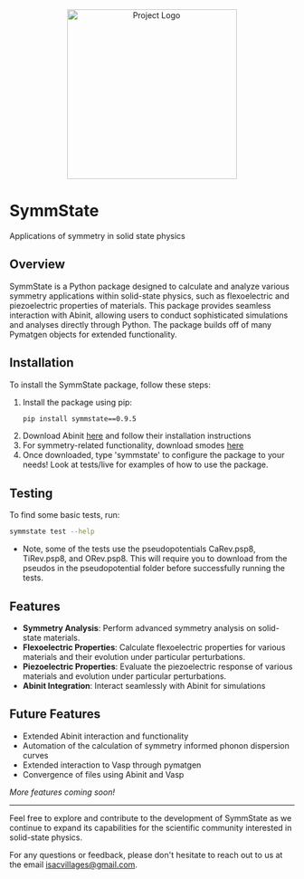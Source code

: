 <div align="center">
  <img src="images/logo-removebg-preview.png" alt="Project Logo" width="300"/>
</div>

# SymmState

Applications of symmetry in solid state physics 

## Overview

SymmState is a Python package designed to calculate and analyze various symmetry applications within solid-state physics, such as flexoelectric and piezoelectric properties of materials. This package provides seamless interaction with Abinit, allowing users to conduct sophisticated simulations and analyses directly through Python. The package builds off of  many Pymatgen objects for extended functionality. 

## Installation

To install the SymmState package, follow these steps:

1. Install the package using pip:
    ```bash
    pip install symmstate==0.9.5
    ```
3. Download Abinit [here](https://abinit.github.io/abinit_web/) and follow their installation instructions
4. For symmetry-related functionality, download smodes [here](https://iso.byu.edu/iso/isolinux.php)
5. Once downloaded, type 'symmstate' to configure the package to your needs! Look at tests/live for examples of how to use the package.

## Testing

To find some basic tests, run:
```bash
symmstate test --help
```

- Note, some of the tests use the pseudopotentials CaRev.psp8, TiRev.psp8, and ORev.psp8. This will require you to download from the pseudos in the pseudopotential folder before successfully running the tests. 
## Features

- **Symmetry Analysis**: Perform advanced symmetry analysis on solid-state materials.
- **Flexoelectric Properties**: Calculate flexoelectric properties for various materials and their evolution under particular perturbations.
- **Piezoelectric Properties**: Evaluate the piezoelectric response of various materials and evolution under particular perturbations.
- **Abinit Integration**: Interact seamlessly with Abinit for simulations
  
## Future Features

- Extended Abinit interaction and functionality
- Automation of the calculation of symmetry informed phonon dispersion curves
- Extended interaction to Vasp through pymatgen
- Convergence of files using Abinit and Vasp

*More features coming soon!*

---

Feel free to explore and contribute to the development of SymmState as we continue to expand its capabilities for the scientific community interested in solid-state physics.

For any questions or feedback, please don't hesitate to reach out to us at the email isacvillages@gmail.com.
